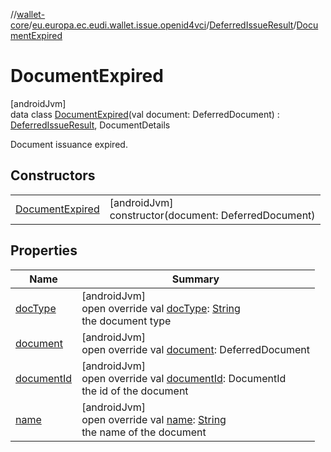 //[wallet-core](../../../../index.md)/[eu.europa.ec.eudi.wallet.issue.openid4vci](../../index.md)/[DeferredIssueResult](../index.md)/[DocumentExpired](index.md)

# DocumentExpired

[androidJvm]\
data class [DocumentExpired](index.md)(val document:
DeferredDocument) : [DeferredIssueResult](../index.md), DocumentDetails

Document issuance expired.

## Constructors

|                                         |                                                         |
|-----------------------------------------|---------------------------------------------------------|
| [DocumentExpired](-document-expired.md) | [androidJvm]<br>constructor(document: DeferredDocument) |

## Properties

| Name                            | Summary                                                                                                                                                            |
|---------------------------------|--------------------------------------------------------------------------------------------------------------------------------------------------------------------|
| [docType](../doc-type.md)       | [androidJvm]<br>open override val [docType](../doc-type.md): [String](https://kotlinlang.org/api/latest/jvm/stdlib/kotlin/-string/index.html)<br>the document type |
| [document](document.md)         | [androidJvm]<br>open override val [document](document.md): DeferredDocument                                                                                        |
| [documentId](../document-id.md) | [androidJvm]<br>open override val [documentId](../document-id.md): DocumentId<br>the id of the document                                                            |
| [name](../name.md)              | [androidJvm]<br>open override val [name](../name.md): [String](https://kotlinlang.org/api/latest/jvm/stdlib/kotlin/-string/index.html)<br>the name of the document |
